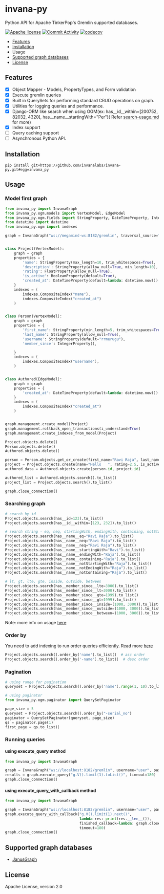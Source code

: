# invana-py

Python API for Apache TinkerPop's Gremlin supported databases.

[![Apache license](https://img.shields.io/badge/license-Apache-blue.svg)](https://github.com/invanalabs/invana-py/blob/master/LICENSE)
[![Commit Activity](https://img.shields.io/github/commit-activity/m/invanalabs/invana-py)](https://github.com/invanalabs/invana-py/commits)
[![codecov](https://codecov.io/gh/invanalabs/invana-py/branch/master/graph/badge.svg)](https://codecov.io/gh/invanalabs/invana-py)

- [Features](#features)
- [Installation](#installation)
- [Usage](#usage)
- [Supported graph databases](#supported-graph-databases)
- [License](#license)

## Features

- [x] Object Mapper - Models, PropertyTypes, and Form validation
- [x] Execute gremlin queries
- [x] Built in QuerySets for performing standard CRUD operations on graph.
- [x] Utilities for logging queries and performance.
- [x] Django-ORM like search when using OGM(ex: has__id__within=[200752, 82032, 4320], has__name__startingWith="Per")(
  Refer [search-usage.md](search-usage.md) for more)
- [x] Index support
- [ ] Query caching support
- [ ] Asynchronous Python API.

## Installation

```shell
pip install git+https://github.com/invanalabs/invana-py.git#egg=invana_py
```

## Usage

### Model first graph

```python
from invana_py import InvanaGraph
from invana_py.ogm.models import VertexModel, EdgeModel
from invana_py.ogm.fields import StringProperty, DateTimeProperty, IntegerProperty, FloatProperty, BooleanProperty
from datetime import datetime
from invana_py.ogm import indexes

graph = InvanaGraph("ws://megamind-ws:8182/gremlin", traversal_source="g")


class Project(VertexModel):
    graph = graph
    properties = {
        'name': StringProperty(max_length=10, trim_whitespaces=True),
        'description': StringProperty(allow_null=True, min_length=10),
        'rating': FloatProperty(allow_null=True),
        'is_active': BooleanProperty(default=True),
        'created_at': DateTimeProperty(default=lambda: datetime.now())
    }
    indexes = (
        indexes.CompositeIndex("name"),
        indexes.CompositeIndex("created_at")
    )


class Person(VertexModel):
    graph = graph
    properties = {
        'first_name': StringProperty(min_length=5, trim_whitespaces=True),
        'last_name': StringProperty(allow_null=True),
        'username': StringProperty(default="rrmerugu"),
        'member_since': IntegerProperty(),

    }
    indexes = (
        indexes.CompositeIndex("username"),
    )


class Authored(EdgeModel):
    graph = graph
    properties = {
        'created_at': DateTimeProperty(default=lambda: datetime.now())
    }
    indexes = (
        indexes.CompositeIndex("created_at")
    )


graph.management.create_model(Project)
graph.management.rollback_open_transactions(i_understand=True)
graph.management.create_indexes_from_model(Project)

Project.objects.delete()
Person.objects.delete()
Authored.objects.delete()

person = Person.objects.get_or_create(first_name="Ravi Raja", last_name="Merugu", member_since=2000)
project = Project.objects.create(name="Hello   ", rating=2.5, is_active=False)
authored_data = Authored.objects.create(person.id, project.id)

authored_list = Authored.objects.search().to_list()
project_list = Project.objects.search().to_list()

graph.close_connection()
```

### Searching graph

```python
# search by id
Project.objects.search(has__id=123).to_list()
Project.objects.search(has__id__within=[123, 232]).to_list()

# search string - eq, neq, startingWith, endingWith, containing, notStartingWith, notEndingWith, notContaining
Project.objects.search(has__name__eq="Ravi Raja").to_list()
Project.objects.search(has__name__neq="Ravi Raja").to_list()
Project.objects.search(has__name__neq="Ravi Raja").to_list()
Project.objects.search(has__name__startingWith="Ravi").to_list()
Project.objects.search(has__name__endingWith="Raja").to_list()
Project.objects.search(has__name__containing="Raja").to_list()
Project.objects.search(has__name__notStartingWith="Raja").to_list()
Project.objects.search(has__name__notEndingWith="Raja").to_list()
Project.objects.search(has__name__notContaining="Raja").to_list()

# lt, gt, lte, gte, inside, outside, between
Project.objects.search(has__member_since__lte=3000).to_list()
Project.objects.search(has__member_since__lt=3000).to_list()
Project.objects.search(has__member_since__gte=1999).to_list()
Project.objects.search(has__member_since__gt=1999).to_list()
Project.objects.search(has__member_since__inside=(1000, 3000)).to_list()
Project.objects.search(has__member_since__outside=(1000, 3000)).to_list()
Project.objects.search(has__member_since__between=(1000, 3000)).to_list()
```

Note: more info on usage [here](https://tinkerpop.apache.org/docs/3.5.0/reference/#a-note-on-predicates)

### Order by

You need to add indexing to run order queries efficiently. Read
more [here](https://docs.janusgraph.org/schema/index-management/index-performance/#ordering)

```python
Project.objects.search().order_by('name').to_list()  # asc order
Project.objects.search().order_by('-name').to_list()  # desc order
```

### Pagination

```python
# using range for pagination
queryset = Project.objects.search().order_by('name').range(1, 10).to_list()

# using paginator
from invana_py.ogm.paginator import QuerySetPaginator

page_size = 5
queryset = Project.objects.search().order_by("-serial_no")
paginator = QuerySetPaginator(queryset, page_size)
qs = paginator.page(1)
first_page = qs.to_list()
```

### Running queries

#### using execute_query method

```python
from invana_py import InvanaGraph

graph = InvanaGraph("ws://localhost:8182/gremlin", username="user", password="password")
results = graph.execute_query("g.V().limit(1).toList()", timeout=180)
graph.close_connection()
```

#### using execute_query_with_callback method

```python
from invana_py import InvanaGraph

graph = InvanaGraph("ws://localhost:8182/gremlin", username="user", password="password")
graph.execute_query_with_callback("g.V().limit(1).next()",
                                  lambda res: print(res.__len__()),
                                  finished_callback=lambda: graph.close_connection(),
                                  timeout=180)
graph.close_connection()
```

## Supported graph databases

- [JanusGraph](https://janusgraph.org/)

[comment]: <> (- [DataStax Enterprise]&#40;https://www.datastax.com/products/datastax-enterprise&#41;)

## License

Apache License, version 2.0


